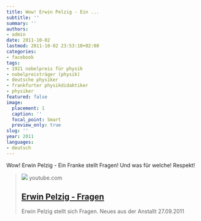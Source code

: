 ```yaml
---
title: Wow! Erwin Pelzig - Ein ...
subtitle: ''
summary: ''
authors:
- admin
date: 2011-10-02
lastmod: 2011-10-02 23:53:10+02:00
categories:
- facebook
tags:
- 1921 nobelpreis für physik
- nobelpreisträger (physik)
- deutsche physiker
- frankfurter physikdidaktiker
- physiker
featured: false
image:
  placement: 1
  caption: ''
  focal_point: Smart
  preview_only: true
slug: ''
year: 2011
languages:
- deutsch
---
```


Wow! Erwin Pelzig - Ein Franke stellt Fragen! Und was für welche! Respekt! 
> [![](https://i.ytimg.com/vi/7s1-sD9449c/hqdefault.jpg)](http://www.youtube.com/watch?v=7s1-sD9449c)
> youtube.com
> ## [Erwin Pelzig - Fragen](http://www.youtube.com/watch?v=7s1-sD9449c)
>
>Erwin Pelzig stellt sich Fragen. Neues aus der Anstallt 27.09.2011